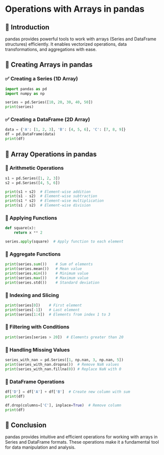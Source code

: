 # Operations with Arrays in pandas

## 📌 Introduction  
pandas provides powerful tools to work with arrays (Series and DataFrame structures) efficiently. It enables vectorized operations, data transformations, and aggregations with ease.

## 📌 Creating Arrays in pandas  
### ✅ Creating a Series (1D Array)    
```python
import pandas as pd
import numpy as np

series = pd.Series([10, 20, 30, 40, 50])
print(series)
```

### ✅ Creating a DataFrame (2D Array)  
```python
data = {'A': [1, 2, 3], 'B': [4, 5, 6], 'C': [7, 8, 9]}
df = pd.DataFrame(data)
print(df)
```

## 📌 Array Operations in pandas  
### 🔹 Arithmetic Operations  
```python
s1 = pd.Series([1, 2, 3])
s2 = pd.Series([4, 5, 6])

print(s1 + s2)  # Element-wise addition
print(s1 - s2)  # Element-wise subtraction
print(s1 * s2)  # Element-wise multiplication
print(s1 / s2)  # Element-wise division
```

### 🔹 Applying Functions  
```python
def square(x):
    return x ** 2

series.apply(square)  # Apply function to each element
```

### 🔹 Aggregate Functions  
```python
print(series.sum())    # Sum of elements
print(series.mean())   # Mean value
print(series.min())    # Minimum value
print(series.max())    # Maximum value
print(series.std())    # Standard deviation
```

### 🔹 Indexing and Slicing  
```python
print(series[0])    # First element
print(series[-1])   # Last element
print(series[1:4])  # Elements from index 1 to 3
```

### 🔹 Filtering with Conditions  
```python
print(series[series > 20])  # Elements greater than 20
```

### 🔹 Handling Missing Values  
```python
series_with_nan = pd.Series([1, np.nan, 3, np.nan, 5])
print(series_with_nan.dropna())  # Remove NaN values
print(series_with_nan.fillna(0)) # Replace NaN with 0
```

### 🔹 DataFrame Operations  
```python
df['D'] = df['A'] + df['B']  # Create new column with sum
print(df)

df.drop(columns=['C'], inplace=True)  # Remove column
print(df)
```

## 📌 Conclusion  
pandas provides intuitive and efficient operations for working with arrays in Series and DataFrame formats. These operations make it a fundamental tool for data manipulation and analysis.

